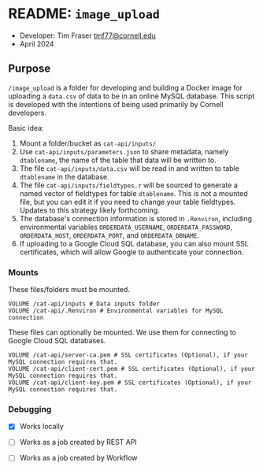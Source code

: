 # README: `image_upload`

- Developer: Tim Fraser <tmf77@cornell.edu>
- April 2024

## Purpose

`/image_upload` is a folder for developing and building a Docker image for uploading a `data.csv` of data to be in an online MySQL database. This script is developed with the intentions of being used primarily by Cornell developers.

Basic idea:

1. Mount a folder/bucket as `cat-api/inputs/`
2. Use `cat-api/inputs/parameters.json` to share metadata, namely `dtablename`, the name of the table that data will be written to.
3. The file `cat-api/inputs/data.csv` will be read in and written to table `dtablename` in the database.
4. The file `cat-api/inputs/fieldtypes.r` will be sourced to generate a named vector of fieldtypes for table `dtablename`. This is not a mounted file, but you can edit it if you need to change your table fieldtypes. Updates to this strategy likely forthcoming.
5. The database's connection information is stored in `.Renviron`, including environmental variables `ORDERDATA_USERNAME`, `ORDERDATA_PASSWORD`, `ORDERDATA_HOST`, `ORDERDATA_PORT`, and `ORDERDATA_DBNAME`.
6. If uploading to a Google Cloud SQL database, you can also mount SSL certificates, which will allow Google to authenticate your connection.



### Mounts

These files/folders must be mounted.

```
VOLUME /cat-api/inputs # Data inputs folder
VOLUME /cat-api/.Renviron # Environmental variables for MySQL connection
```

These files can optionally be mounted. We use them for connecting to Google Cloud SQL databases.
```
VOLUME /cat-api/server-ca.pem # SSL certificates (Optional), if your MySQL connection requires that.
VOLUME /cat-api/client-cert.pem # SSL certificates (Optional), if your MySQL connection requires that.
VOLUME /cat-api/client-key.pem # SSL certificates (Optional), if your MySQL connection requires that.
```


### Debugging

- [x] Works locally
- [ ] Works as a job created by REST API
- [ ] Works as a job created by Workflow


